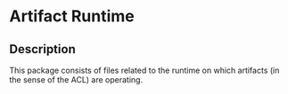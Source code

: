 # Artifact Runtime

## Description
This package consists of files related to the runtime on which artifacts (in the sense of the ACL) are operating.